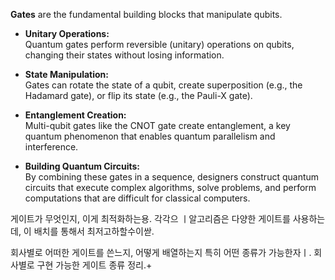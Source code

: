  **Gates** are the fundamental building blocks that manipulate qubits.

- **Unitary Operations:**  
    Quantum gates perform reversible (unitary) operations on qubits, changing their states without losing information.
    
- **State Manipulation:**  
    Gates can rotate the state of a qubit, create superposition (e.g., the Hadamard gate), or flip its state (e.g., the Pauli-X gate).
    
- **Entanglement Creation:**  
    Multi-qubit gates like the CNOT gate create entanglement, a key quantum phenomenon that enables quantum parallelism and interference.
    
- **Building Quantum Circuits:**  
    By combining these gates in a sequence, designers construct quantum circuits that execute complex algorithms, solve problems, and perform computations that are difficult for classical computers.


게이트가 무엇인지, 이게 최적화하는용.
각각으 ㅣ알고리즘은 다양한 게이트를 사용하는데, 이 배치를 통해서 최저고하할수이싿.

회사별로 어떠한 게이트를 쓴느지, 어떻게 배열하는지 특히 어떤 종류가 가능한자ㅣ.
회사별로 구현 가능한 게이트 종류 정리.+
